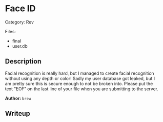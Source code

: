 # Face ID

Category: Rev

Files:
- final
- user.db

## Description

Facial recognition is really hard, but I managed to create facial recognition without using any depth or color! Sadly my user database got leaked, but I am pretty sure this is secure enough to not be broken into. Please put the text "EOF" on the last line of your file when you are submitting to the server.

**Author:** `brew`

## Writeup